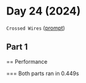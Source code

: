 # Day 24 (2024)

`Crossed Wires` ([prompt](https://adventofcode.com/2024/day/24))

## Part 1

== Performance

=== Both parts ran in 0.449s
